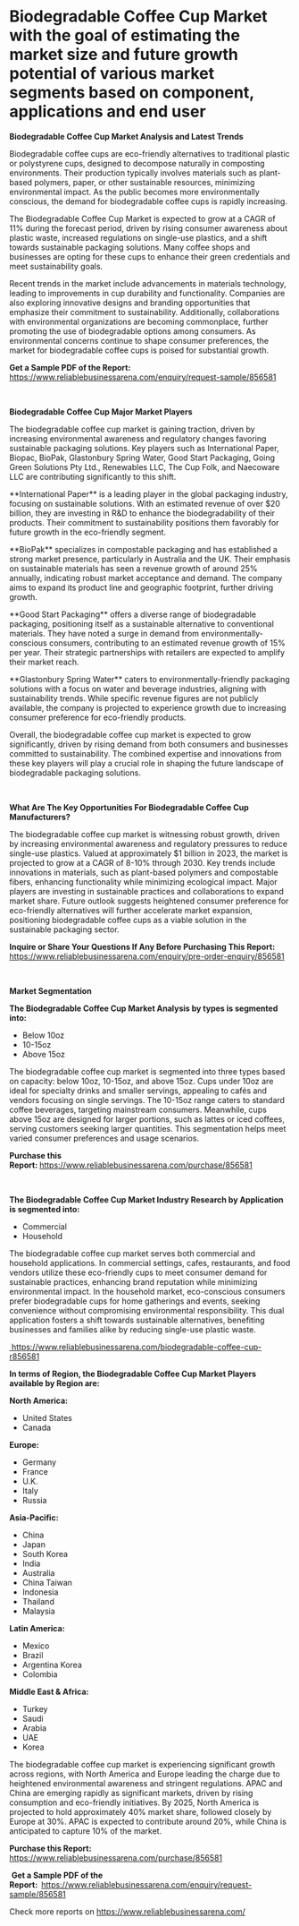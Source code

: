 <p><h1>Biodegradable Coffee Cup Market with the goal of estimating the market size and future growth potential of various market segments based on component, applications and end user</h1></p><p><strong>Biodegradable Coffee Cup Market Analysis and Latest Trends</strong></p>
<p><p>Biodegradable coffee cups are eco-friendly alternatives to traditional plastic or polystyrene cups, designed to decompose naturally in composting environments. Their production typically involves materials such as plant-based polymers, paper, or other sustainable resources, minimizing environmental impact. As the public becomes more environmentally conscious, the demand for biodegradable coffee cups is rapidly increasing.</p><p>The Biodegradable Coffee Cup Market is expected to grow at a CAGR of 11% during the forecast period, driven by rising consumer awareness about plastic waste, increased regulations on single-use plastics, and a shift towards sustainable packaging solutions. Many coffee shops and businesses are opting for these cups to enhance their green credentials and meet sustainability goals. </p><p>Recent trends in the market include advancements in materials technology, leading to improvements in cup durability and functionality. Companies are also exploring innovative designs and branding opportunities that emphasize their commitment to sustainability. Additionally, collaborations with environmental organizations are becoming commonplace, further promoting the use of biodegradable options among consumers. As environmental concerns continue to shape consumer preferences, the market for biodegradable coffee cups is poised for substantial growth.</p></p>
<p><strong>Get a Sample PDF of the Report:&nbsp;</strong> <a href="https://www.reliablebusinessarena.com/enquiry/request-sample/856581?utm_campaign=1948&utm_medium=2&utm_source=Github&utm_content=ia&utm_term=06022025&utm_id=biodegradable-coffee-cup">https://www.reliablebusinessarena.com/enquiry/request-sample/856581</a></p>
<p>&nbsp;</p>
<p><strong>Biodegradable Coffee Cup Major Market Players</strong></p>
<p><p>The biodegradable coffee cup market is gaining traction, driven by increasing environmental awareness and regulatory changes favoring sustainable packaging solutions. Key players such as International Paper, Biopac, BioPak, Glastonbury Spring Water, Good Start Packaging, Going Green Solutions Pty Ltd., Renewables LLC, The Cup Folk, and Naecoware LLC are contributing significantly to this shift.</p><p>**International Paper** is a leading player in the global packaging industry, focusing on sustainable solutions. With an estimated revenue of over $20 billion, they are investing in R&D to enhance the biodegradability of their products. Their commitment to sustainability positions them favorably for future growth in the eco-friendly segment.</p><p>**BioPak** specializes in compostable packaging and has established a strong market presence, particularly in Australia and the UK. Their emphasis on sustainable materials has seen a revenue growth of around 25% annually, indicating robust market acceptance and demand. The company aims to expand its product line and geographic footprint, further driving growth.</p><p>**Good Start Packaging** offers a diverse range of biodegradable packaging, positioning itself as a sustainable alternative to conventional materials. They have noted a surge in demand from environmentally-conscious consumers, contributing to an estimated revenue growth of 15% per year. Their strategic partnerships with retailers are expected to amplify their market reach.</p><p>**Glastonbury Spring Water** caters to environmentally-friendly packaging solutions with a focus on water and beverage industries, aligning with sustainability trends. While specific revenue figures are not publicly available, the company is projected to experience growth due to increasing consumer preference for eco-friendly products.</p><p>Overall, the biodegradable coffee cup market is expected to grow significantly, driven by rising demand from both consumers and businesses committed to sustainability. The combined expertise and innovations from these key players will play a crucial role in shaping the future landscape of biodegradable packaging solutions.</p></p>
<p>&nbsp;</p>
<p><strong>What Are The Key Opportunities For Biodegradable Coffee Cup Manufacturers?</strong></p>
<p><p>The biodegradable coffee cup market is witnessing robust growth, driven by increasing environmental awareness and regulatory pressures to reduce single-use plastics. Valued at approximately $1 billion in 2023, the market is projected to grow at a CAGR of 8-10% through 2030. Key trends include innovations in materials, such as plant-based polymers and compostable fibers, enhancing functionality while minimizing ecological impact. Major players are investing in sustainable practices and collaborations to expand market share. Future outlook suggests heightened consumer preference for eco-friendly alternatives will further accelerate market expansion, positioning biodegradable coffee cups as a viable solution in the sustainable packaging sector.</p></p>
<p><strong>Inquire or Share Your Questions If Any Before Purchasing This Report:</strong> <a href="https://www.reliablebusinessarena.com/enquiry/pre-order-enquiry/856581?utm_campaign=1948&utm_medium=2&utm_source=Github&utm_content=ia&utm_term=06022025&utm_id=biodegradable-coffee-cup">https://www.reliablebusinessarena.com/enquiry/pre-order-enquiry/856581</a></p>
<p>&nbsp;</p>
<p><strong>Market Segmentation</strong></p>
<p><strong>The Biodegradable Coffee Cup Market Analysis by types is segmented into:</strong></p>
<p><ul><li>Below 10oz</li><li>10-15oz</li><li>Above 15oz</li></ul></p>
<p><p>The biodegradable coffee cup market is segmented into three types based on capacity: below 10oz, 10-15oz, and above 15oz. Cups under 10oz are ideal for specialty drinks and smaller servings, appealing to cafés and vendors focusing on single servings. The 10-15oz range caters to standard coffee beverages, targeting mainstream consumers. Meanwhile, cups above 15oz are designed for larger portions, such as lattes or iced coffees, serving customers seeking larger quantities. This segmentation helps meet varied consumer preferences and usage scenarios.</p></p>
<p><strong>Purchase this Report:&nbsp;</strong><a href="https://www.reliablebusinessarena.com/purchase/856581?utm_campaign=1948&utm_medium=2&utm_source=Github&utm_content=ia&utm_term=06022025&utm_id=biodegradable-coffee-cup">https://www.reliablebusinessarena.com/purchase/856581</a></p>
<p>&nbsp;</p>
<p><strong>The Biodegradable Coffee Cup Market Industry Research by Application is segmented into:</strong></p>
<p><ul><li>Commercial</li><li>Household</li></ul></p>
<p><p>The biodegradable coffee cup market serves both commercial and household applications. In commercial settings, cafes, restaurants, and food vendors utilize these eco-friendly cups to meet consumer demand for sustainable practices, enhancing brand reputation while minimizing environmental impact. In the household market, eco-conscious consumers prefer biodegradable cups for home gatherings and events, seeking convenience without compromising environmental responsibility. This dual application fosters a shift towards sustainable alternatives, benefiting businesses and families alike by reducing single-use plastic waste.</p></p>
<p><a href="https://www.reliablebusinessarena.com/biodegradable-coffee-cup-r856581?utm_campaign=1948&utm_medium=2&utm_source=Github&utm_content=ia&utm_term=06022025&utm_id=biodegradable-coffee-cup">&nbsp;https://www.reliablebusinessarena.com/biodegradable-coffee-cup-r856581</a></p>
<p><strong>In terms of Region, the Biodegradable Coffee Cup Market Players available by Region are:</strong></p>
<p>
    <p> <strong> North America: </strong>
        <ul>
            <li>United States</li>
            <li>Canada</li>
        </ul>
        </p> 
    <p> <strong> Europe: </strong>
        <ul>
            <li>Germany</li>
            <li>France</li>
            <li>U.K.</li>
            <li>Italy</li>
            <li>Russia</li>
        </ul>
        </p> 
    <p> <strong> Asia-Pacific: </strong>
        <ul>
            <li>China</li>
            <li>Japan</li>
            <li>South Korea</li>
            <li>India</li>
            <li>Australia</li>
            <li>China Taiwan</li>
            <li>Indonesia</li>
            <li>Thailand</li>
            <li>Malaysia</li>
        </ul>
        </p> 
    <p> <strong> Latin America: </strong>
        <ul>
            <li>Mexico</li>
            <li>Brazil</li>
            <li>Argentina Korea</li>
            <li>Colombia</li>
        </ul>
        </p> 
    <p> <strong> Middle East & Africa: </strong>
        <ul>
            <li>Turkey</li>
            <li>Saudi</li>
            <li>Arabia</li>
            <li>UAE</li>
            <li>Korea</li>
        </ul>
    </p>
    </p>
<p><p>The biodegradable coffee cup market is experiencing significant growth across regions, with North America and Europe leading the charge due to heightened environmental awareness and stringent regulations. APAC and China are emerging rapidly as significant markets, driven by rising consumption and eco-friendly initiatives. By 2025, North America is projected to hold approximately 40% market share, followed closely by Europe at 30%. APAC is expected to contribute around 20%, while China is anticipated to capture 10% of the market.</p></p>
<p><strong>Purchase this Report: </strong><a href="https://www.reliablebusinessarena.com/purchase/856581?utm_campaign=1948&utm_medium=2&utm_source=Github&utm_content=ia&utm_term=06022025&utm_id=biodegradable-coffee-cup">https://www.reliablebusinessarena.com/purchase/856581</a></p>
<p>&nbsp;<strong>Get a Sample PDF of the Report:&nbsp;&nbsp;</strong><a href="https://www.reliablebusinessarena.com/enquiry/request-sample/856581?utm_campaign=1948&utm_medium=2&utm_source=Github&utm_content=ia&utm_term=06022025&utm_id=biodegradable-coffee-cup">https://www.reliablebusinessarena.com/enquiry/request-sample/856581</a></p>
<p><strong></strong></p>
<p>Check more reports on <a href="https://www.reliablebusinessarena.com/?utm_campaign=1948&utm_medium=2&utm_source=Github&utm_content=ia&utm_term=06022025&utm_id=biodegradable-coffee-cup">https://www.reliablebusinessarena.com/</a></p>